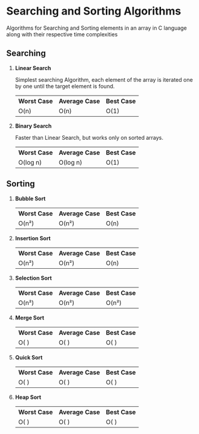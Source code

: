 <h1> Searching and Sorting Algorithms </h1>
<p> Algorithms for Searching and Sorting elements in an array in C language along with their respective time complexities </p>

<h2> Searching </h2>
<ol>
  <li><b> Linear Search </b> 
    <p>Simplest searching Algorithm, each element of the array is iterated one by one until the target element is found.</p>
    <table>
      <tr>
        <th>Worst Case</th>
        <th>Average Case</th>
        <th>Best Case</th>
      </tr>
      <tr>
        <td>O(n)</td>
        <td>O(n)</td>
        <td>O(1)</td>
      </tr>
    </table>
  </li>

  <li><b> Binary Search </b>
    <table>
      <p>Faster than Linear Search, but works only on sorted arrays.</p>
      <tr>
        <th>Worst Case</th>
        <th>Average Case</th>
        <th>Best Case</th>
      </tr>
      <tr>
        <td>O(log n)</td>
        <td>O(log n)</td>
        <td>O(1)</td>
      </tr>
    </table>
  </li>
</ol>


<h2> Sorting </h2>
<ol>
  <li><b> Bubble Sort </b> 
  <table>
    <tr>
      <th>Worst Case</th>
      <th>Average Case</th>
      <th>Best Case</th>
    </tr>
    <tr>
      <td>O(n²)</td>
      <td>O(n²)</td>
      <td>O(n)</td>
    </tr>
  </table>
  </li>
  
   <li><b> Insertion Sort </b>
  <table>
    <tr>
      <th>Worst Case</th>
      <th>Average Case</th>
      <th>Best Case</th>
    </tr>
    <tr>
      <td>O(n²)</td>
      <td>O(n²)</td>
      <td>O(n)</td>
    </tr>
  </table>
  </li>

  <li><b> Selection Sort </b>
  <table>
    <tr>
      <th>Worst Case</th>
      <th>Average Case</th>
      <th>Best Case</th>
    </tr>
    <tr>
      <td>O(n²)</td>
      <td>O(n²)</td>
      <td>O(n²)</td>
    </tr>
  </table>
  </li>

  <li><b> Merge Sort </b>
  <table>
    <tr>
      <th>Worst Case</th>
      <th>Average Case</th>
      <th>Best Case</th>
    </tr>
    <tr>
      <td>O( )</td>
      <td>O( )</td>
      <td>O( )</td>
    </tr>
  </table>
  </li>

  <li><b> Quick Sort </b>
  <table>
    <tr>
      <th>Worst Case</th>
      <th>Average Case</th>
      <th>Best Case</th>
    </tr>
    <tr>
      <td>O( )</td>
      <td>O( )</td>
      <td>O( )</td>
    </tr>
  </table>
  </li>

  <li><b> Heap Sort </b>
  <table>
    <tr>
      <th>Worst Case</th>
      <th>Average Case</th>
      <th>Best Case</th>
    </tr>
    <tr>
      <td>O( )</td>
      <td>O( )</td>
      <td>O( )</td>
    </tr>
  </table>
  </li>
</ol>
